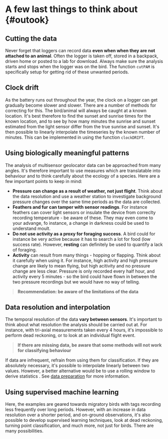 # A few last things to think about {#outook}

## Cutting the data

Never forget that loggers can record data **even when when they are not attached to an animal**. Often the logger is taken off, stored in a backpack, driven home or posted to a lab for download. Always make sure the analysis starts and stops when the logger was on the bird. The function `cutPAM` is specifically setup for getting rid of these unwanted periods.

## Clock drift

As the battery runs out throughout the year, the clock on a logger can get gradually become slower and slower. There are a number of methods for correcting for this. The bird/animal will always be caught at a known location. It's best therefore to find the sunset and sunrise times for the known location, and to see by how many minutes the sunrise and sunset estimated from the light sensor differ from the true sunrise and sunset. It's then possible to linearly interpolate the timeseries by the known number of minutes. This can be implemented in using the function `clockDRIFT`.

## Using biologically meaningful patterns

The analysis of multisensor geolocator data can be approached from many angles. It's therefore important to use measures which are translatable into behaviour and to think carefully about the ecology of a species. Here are a few important points to keep in mind:


   * **Pressure can change as a result of weather, not just flight**. Think about the data resolution and use a weather station to investigate background pressure changes over the same time periods as the data are collected.
   * **Feathers and fur can tamper with sensor readings**. For instance feathers can cover light sensors or insulate the device from correclty recording temperature - be aware of these. They may even come to your advange, fo instance, a change in darkness could be used to understand moult.
   * **Do not use activity as a proxy for foraging success**. A bird could for instance be very active because it has to search a lot for food (low success rate). However, **resting** can definitely be used to quantify a lack of foraging.
   * **Activity** can result from many things - hopping or flapping. Think about it carefully when using it. For instance, high activity and high pressure change are likely to mean flying, but high acitivity and no pressure change are less clear. Pressure is only recorded every half hour, and activity every 5 minutes - so the bird could have flown in between the two pressure recordings but we would have no way of telling.
   
>**Recommendation: be aware of the limitations of the data**

## Data resolution and interpolation

The temporal resolution of the data **vary between sensors**. It's important to think about what resolution the analysis should be carried out at. For instance, with tri-axial measurements taken every 4 hours, it's impossible to perform dead reckoning, or to look at an individual flight event.

>**If there are missing data, be aware that some methods will not work for classifying behaviour**

If data are infrequent, refrain from using them for classification. If they are absolutely necessary, it's possible to interpolate linearly between two values. However, a better alternative would be to use a rolling window to derive statistics . See [data preparation](#dataprep) for more information.

## Using supervised machine learning

Here, the examples are geared towards migratory birds with tags recording less frequently over long periods. However, with an increase in data resolution over a shorter period, and on-ground observations, it's also possible to develop supervised learning techniques, look at dead reckoning, turning point classification, and much more, not just for birds. There are many possibilities.
